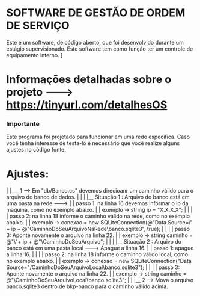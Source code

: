 # SOFTWARE DE GESTÃO DE ORDEM DE SERVIÇO
 Este é um software, de código aberto, que foi desenvolvido durante um estágio supervisionado. Este software tem como função ter um controle de equipamento interno. ]

# Informações detalhadas sobre o projeto ---> https://tinyurl.com/detalhesOS
 

### Importante ###
 Este programa foi projetado para funcionar em uma rede especifica. Caso você tenha interesse de testa-ló é necessário que você realize alguns ajustes no código fonte.
 
# Ajustes:
|
|___ 1 --> Em "db/Banco.cs" devemos direcioanr um caminho válido para o arquivo do banco de dados.
|    |
|    |__ Situação 1 : Arquivo do banco está em uma pasta na rede ---> 
|    |   passo 1: na linha 16 devemos informar o ip da maquina, como no exemplo abaixo.
|    |   exemplo -> string ip = "X.X.X.X";
|    |
|    |   passo 2: na linha 18 informe o caminho válido na rede, como no exemplo abaixo.
|    |   exemplo -> conexao = new SQLiteConnection(@"Data Source=\\" + ip + @"CaminhoDoSeuArquivoNaRede\banco.sqlite3", true);
|    |
|    |   passo 3: Aponte novamente o arquivo na linha 22.
|    |   exemplo -> string caminho = @"\\"+ ip + @"\CaminhoDoSeuArquivo";
|    |
|    |__ Situação 2 : Arquivo do banco está em uma pasta local ---> Apague a linha 16.
|    |   passo 1: apague a linha 16.
|    |
|    |   passo 2: na linha 18 informe o caminho válido local, como no exemplo abaixo.
|    |   exemplo -> conexao = new SQLiteConnection("Data Source="/CaminhoDoSeuArquivoLocal\banco.sqlite3");
|    |
|    |   passo 3: Aponte novamente o arquivo na linha 22.
|    |   exemplo -> string caminho = @"\\CaminhoDoSeuArquivoLocal\banco.sqlite3";
|
|
|__ 2 --> Mova o arquivo banco.sqlite3 dentro de bkp-banco para o caminho válido acima. 
    

